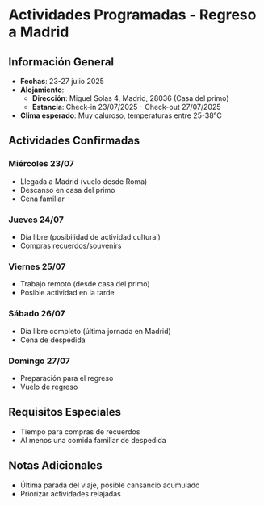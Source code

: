 # Actividades Programadas - Regreso a Madrid

## Información General
- **Fechas**: 23-27 julio 2025
- **Alojamiento**: 
  * **Dirección**: Miguel Solas 4, Madrid, 28036 (Casa del primo)
  * **Estancia**: Check-in 23/07/2025 - Check-out 27/07/2025
- **Clima esperado**: Muy caluroso, temperaturas entre 25-38°C

## Actividades Confirmadas

### Miércoles 23/07
- Llegada a Madrid (vuelo desde Roma)
- Descanso en casa del primo
- Cena familiar

### Jueves 24/07
- Día libre (posibilidad de actividad cultural)
- Compras recuerdos/souvenirs

### Viernes 25/07
- Trabajo remoto (desde casa del primo)
- Posible actividad en la tarde

### Sábado 26/07
- Día libre completo (última jornada en Madrid)
- Cena de despedida

### Domingo 27/07
- Preparación para el regreso
- Vuelo de regreso

## Requisitos Especiales
- Tiempo para compras de recuerdos
- Al menos una comida familiar de despedida

## Notas Adicionales
- Última parada del viaje, posible cansancio acumulado
- Priorizar actividades relajadas